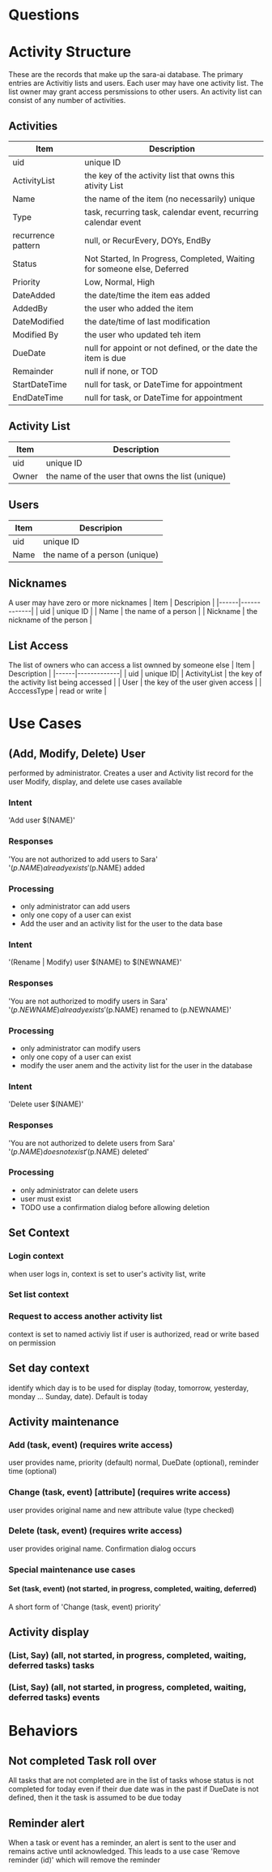 # Questions
# Activity Structure
These are the records that make up the sara-ai database. The primary entries are Activitiy lists and users. Each user may have one
activity list. The list owner may grant access persmissions to other users. An activity list can consist of any number of activities. 
## Activities
| Item | Description |
|------|-------------|
| uid | unique ID |
| ActivityList | the key of the activity list that owns this ativity List |
| Name | the name of the item (no necessarily) unique |
| Type | task, recurring task, calendar event, recurring calendar event |
| recurrence pattern | null, or RecurEvery, DOYs, EndBy |
| Status | Not Started, In Progress, Completed, Waiting for someone else,  Deferred |  
| Priority | Low, Normal, High |
| DateAdded | the date/time the item eas added |
| AddedBy | the user who added the item |
| DateModified | the date/time of last modification |
| Modified By | the user who updated teh item |
| DueDate | null for appoint or not defined, or the date the item is due |
| Remainder | null if none, or TOD |
| StartDateTime | null for task, or DateTime for appointment |
| EndDateTime | null for task, or DateTime for appointment |
## Activity List
| Item | Description |
|------|-------------|
| uid | unique ID|
| Owner | the name of the user that owns the list (unique) |
## Users
| Item | Descripion |
|------|-------------|
| uid | unique ID |
| Name | the name of a person (unique) |
## Nicknames
A user may have zero or more nicknames
| Item | Descripion |
|------|-------------|
| uid | unique ID |
| Name | the name of a person |
| Nickname | the nickname of the person |

## List Access
The list of owners who can access a list ownned by someone else
| Item | Description |
|------|-------------|
| uid | unique ID|
| ActivityList | the key of the activity list being accessed |
| User | the key of the user given access |
| AcccessType | read or write |
# Use Cases
## (Add, Modify, Delete) User
performed by administrator. 
Creates a user and Activity list record for the user
Modify, display, and delete use cases available
### Intent
'Add user $(NAME)'
### Responses
'You are not authorized to add users to Sara'  
'$(p.NAME) already exists  
'$(p.NAME) added  
### Processing
* only administrator can add users
* only one copy of a user can exist
* Add the user and an activity list for the user to the data base
### Intent
'(Rename | Modify) user $(NAME) to $(NEWNAME)'
### Responses
'You are not authorized to modify users in Sara'  
'$(p.NEWNAME) already exists  
'$(p.NAME) renamed to (p.NEWNAME)'  
### Processing
* only administrator can modify users
* only one copy of a user can exist
* modify the user anem and the activity list for the user in the database
### Intent
'Delete user $(NAME)'
### Responses
'You are not authorized to delete users from Sara'  
'$(p.NAME) does not exist  
'$(p.NAME) deleted'  
### Processing
* only administrator can delete users
* user must exist
* TODO use a confirmation dialog before allowing deletion
## Set Context
### Login context
when user logs in, context is set to user's activity list, write
### Set list context
### Request to access another activity list
context is set to named activiy list if user is authorized, read or write based on permission
## Set day context
identify which day is to be used for display (today, tomorrow, yesterday, monday ... Sunday, date). Default is today
## Activity maintenance
### Add (task, event) (requires write access)
user provides name, priority (default) normal, DueDate (optional), reminder time (optional)
### Change (task, event) [attribute] (requires write access)
user provides original name and new attribute value (type checked)
### Delete (task, event) (requires write access)
user provides original name. Confirmation dialog occurs
### Special maintenance use cases
#### Set (task, event) (not started, in progress, completed, waiting, deferred)
A short form of 'Change (task, event) priority'
## Activity display
### (List, Say) (all, not started, in progress, completed, waiting, deferred tasks) tasks
### (List, Say) (all, not started, in progress, completed, waiting, deferred tasks) events
# Behaviors
## Not completed Task roll over
All tasks that are not completed are in the list of tasks whose status is not completed for today even if their due date was in the past
if DueDate is not defined, then it the task is assumed to be due today
## Reminder alert
When a task or event has a reminder, an alert is sent to the user and remains active until acknowledged. This leads to a use case 'Remove reminder (id)' which will remove the reminder


